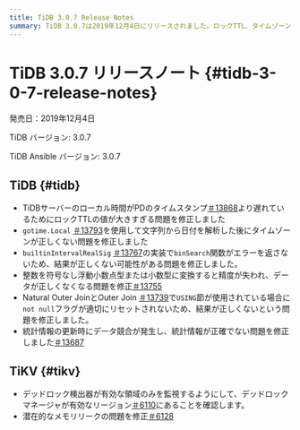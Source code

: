 ```yaml
---
title: TiDB 3.0.7 Release Notes
summary: TiDB 3.0.7は2019年12月4日にリリースされました。ロックTTL、タイムゾーン解析、結果精度、データ精度、統計精度に関する問題の修正が含まれています。TiKVにもアップデートが適用され、デッドロック検出が改善され、メモリリークの問題が解決されました。
---
```


# TiDB 3.0.7 リリースノート {#tidb-3-0-7-release-notes}

発売日：2019年12月4日

TiDB バージョン: 3.0.7

TiDB Ansible バージョン: 3.0.7

## TiDB {#tidb}

-   TiDBサーバーのローカル時間がPDのタイムスタンプ[＃13868](https://github.com/pingcap/tidb/pull/13868)より遅れているためにロックTTLの値が大きすぎる問題を修正しました
-   `gotime.Local` [＃13793](https://github.com/pingcap/tidb/pull/13793)を使用して文字列から日付を解析した後にタイムゾーンが正しくない問題を修正しました
-   `builtinIntervalRealSig` [＃13767](https://github.com/pingcap/tidb/pull/13767)の実装で`binSearch`関数がエラーを返さないため、結果が正しくない可能性がある問題を修正しました。
-   整数を符号なし浮動小数点型または小数型に変換すると精度が失われ、データが正しくなくなる問題を修正[＃13755](https://github.com/pingcap/tidb/pull/13755)
-   Natural Outer JoinとOuter Join [＃13739](https://github.com/pingcap/tidb/pull/13739)で`USING`節が使用されている場合に`not null`フラグが適切にリセットされないため、結果が正しくないという問題を修正しました。
-   統計情報の更新時にデータ競合が発生し、統計情報が正確でない問題を修正しました[＃13687](https://github.com/pingcap/tidb/pull/13687)

## TiKV {#tikv}

-   デッドロック検出器が有効な領域のみを監視するようにして、デッドロックマネージャが有効なリージョン[＃6110](https://github.com/tikv/tikv/pull/6110)にあることを確認します。
-   潜在的なメモリリークの問題を修正[＃6128](https://github.com/tikv/tikv/pull/6128)
